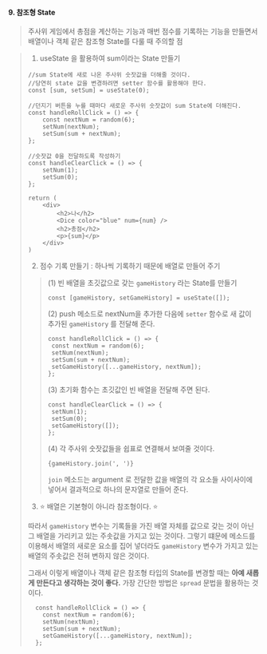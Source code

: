#### 9. 참조형 State

> 주사위 게임에서 총점을 계산하는 기능과 매번 점수를 기록하는 기능을 만들면서 배열이나 객체 같은 참조형 State를 다룰 때 주의할 점 



> 1. useState 을 활용하여 sum이라는 State 만들기 
>
> ```react
> //sum State에 새로 나온 주사위 숫잣값을 더해줄 것이다.
> //당연히 state 값을 변경하려면 setter 함수를 활용해야 한다. 
> const [sum, setSum] = useState(0);
> 
> //던지기 버튼을 누를 때마다 새로운 주사위 숫잣값이 sum State에 더해진다. 
> const handleRollClick = () => {
>     const nextNum = random(6);
>     setNum(nextNum);
>     setSum(sum + nextNum);
> };
> 
> //숫잣값 0을 전달하도록 작성하기 
> const handleClearClick = () => {
>     setNum(1);
>     setSum(0);
> };
> 
> return (
>     <div>
>         <h2>나</h2>
>         <Dice color="blue" num={num} />
>         <h2>총점</h2>
>         <p>{sum}</p>
>     </div>
> )
> ```
>
> 2. 점수 기록 만들기 : 하나씩 기록하기 때문에 배열로 만들어 주기 
>
> > (1) 빈 배열을 초깃값으로 갖는 `gameHistory` 라는 State를 만들기
> >
> > ```react
> > const [gameHistory, setGameHistory] = useState([]);
> > ```
> >
> > (2) push 메소드로 nextNum을 추가한 다음에 `setter` 함수로 새 값이 추가된 `gameHistory` 를 전달해 준다. 
> >
> > ```react
> > const handleRollClick = () => {
> >  const nextNum = random(6);
> >  setNum(nextNum);
> >  setSum(sum + nextNum);
> >  setGameHistory([...gameHistory, nextNum]);
> > };
> > ```
> >
> > (3) 초기화 함수는 초깃값인 빈 배열을 전달해 주면 된다. 
> >
> > ```react
> > const handleClearClick = () => {
> >  setNum(1);
> >  setSum(0);
> >  setGameHistory([]);
> > };
> > ```
> >
> > (4) 각 주사위 숫잣값들을 쉽표로 연결해서 보여줄 것이다. 
> >
> > ```react
> > {gameHistory.join(', ')}
> > ```
> >
> > `join` 메소드는 argument 로 전달한 값을 배열의 각 요소들 사이사이에 넣어서 결과적으로 하나의 문자열로 만들어 준다. 
>
> 3. ⭐ 배열은 기본형이 아니라 참조형이다. ⭐
>
> 따라서 `gameHistory` 변수는 기록들을 가진 배열 자체를 값으로 갖는 것이 아닌 그 배열을 가리키고 있는 주솟값을 가지고 있는 것이다. 그렇기 떄문에 메소드를 이용해서 배열의 새로운 요소를 집어 넣더라도 `gameHistory` 변수가 가지고 있는 배열의 주솟값은 전혀 변하지 않은 것이다. 
>
> 그래서 이렇게 배열이나 객체 같은 참조형 타입의 State를 변경할 때는 **아예 새롭게 만든다고 생각하는 것이 좋다.** 가장 간단한 방법은 `spread` 문법을 활용하는 것이다. 
>
> ```react
>   const handleRollClick = () => {
>     const nextNum = random(6);
>     setNum(nextNum);
>     setSum(sum + nextNum);
>     setGameHistory([...gameHistory, nextNum]);
>   };
> ```


